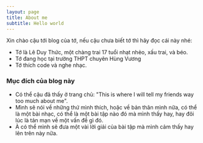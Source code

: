 ```yaml
---
layout: page
title: About me
subtitle: Hello world
---
```


Xin chào cậu tới blog của tớ, nếu cậu chưa biết tớ thì hãy đọc cái này nhé:
- Tớ là Lê Duy Thức, một chàng trai 17 tuổi nhạt nhẻo, xấu trai, và béo.
- Tớ đang học tại trường THPT chuyên Hùng Vương
- Tớ thích code và nghe nhạc.
### Mục đích của blog này
- Có thể cậu đã thấy ở trang chủ: "This is where I will tell my friends way too much about me".
- Mình sẽ nói về những thứ mình thích, hoặc về bản thân mình nữa, có thể là một bài nhạc, có thể là một bài tập nào đó mà mình thấy hay, hay đôi lúc là tản mạn về một vấn đề gì đó.
- À có thể mình sẽ đưa một vài lời giải của bài tập mà mình cảm thấy hay lên trên này nữa.
